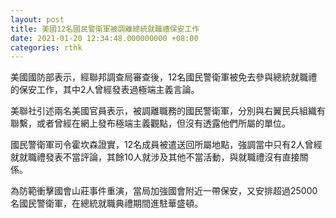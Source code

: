 ```yaml
---
layout: post
title: 美國12名國民警衛軍被調離總統就職禮保安工作
date: 2021-01-20 12:34:48.000000000 +08:00
categories: rthk
---
```


美國國防部表示，經聯邦調查局審查後，12名國民警衛軍被免去參與總統就職禮的保安工作，其中2人曾經發表過極端主義言論。

美聯社引述兩名美國官員表示，被調離職務的國民警衛軍，分別與右翼民兵組織有聯繫，或者曾經在網上發布極端主義觀點，但沒有透露他們所屬的單位。

國民警衛軍司令霍坎森證實，12名成員被遣送回所屬地點，強調當中只有2人曾經就就職禮發表不當評論，其餘10人就涉及其他不當活動，與就職禮沒有直接關係。

為防範衝擊國會山莊事件重演，當局加強國會附近一帶保安，又安排超過25000名國民警衛軍，在總統就職典禮期間進駐華盛頓。
